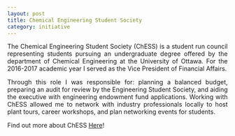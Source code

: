 ```yaml
---
layout: post
title: Chemical Engineering Student Society
category: initiative
---
```


<p align="justify">The Chemical Engineering Student Society (ChESS) is a student run council representing students pursuing an undergraduate degree offered by the department of Chemical Engineering at the University of Ottawa. For the 2016-2017 academic year I served as the Vice President of Financial Affairs. </p>

<p align="justify">Through this role I was responsible for: planning a balanced budget, preparing an audit for review by the Engineering Student Society, and aiding the executive with engineering endowment fund applications. Working with ChESS allowed me to network with industry professionals locally to host plant tours, career workshops, and plan networking events for students.</p>

<p align="justify">Find out more about ChESS <a href="http://chess.essaeg.ca/">Here</a>!</p>

